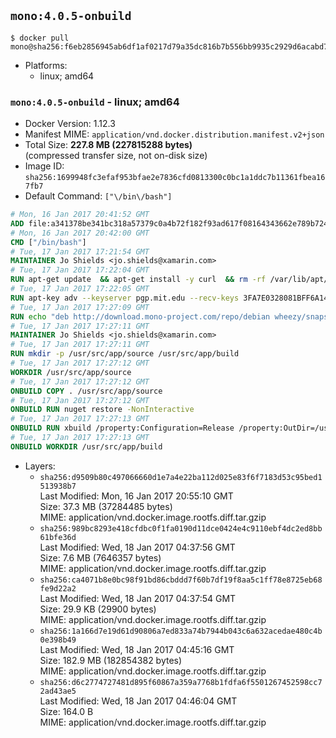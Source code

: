 ## `mono:4.0.5-onbuild`

```console
$ docker pull mono@sha256:f6eb2856945ab6df1af0217d79a35dc816b7b556bb9935c2929d6acabd7f105d
```

-	Platforms:
	-	linux; amd64

### `mono:4.0.5-onbuild` - linux; amd64

-	Docker Version: 1.12.3
-	Manifest MIME: `application/vnd.docker.distribution.manifest.v2+json`
-	Total Size: **227.8 MB (227815288 bytes)**  
	(compressed transfer size, not on-disk size)
-	Image ID: `sha256:1699948fc3efaf953bfae2e7836cfd0813300c0bc1a1ddc7b11361fbea167fb7`
-	Default Command: `["\/bin\/bash"]`

```dockerfile
# Mon, 16 Jan 2017 20:41:52 GMT
ADD file:a341378be341bc318a57379c0a4b72f182f93ad617f08164343662e789b7244b in / 
# Mon, 16 Jan 2017 20:42:00 GMT
CMD ["/bin/bash"]
# Tue, 17 Jan 2017 17:21:54 GMT
MAINTAINER Jo Shields <jo.shields@xamarin.com>
# Tue, 17 Jan 2017 17:22:04 GMT
RUN apt-get update 	&& apt-get install -y curl 	&& rm -rf /var/lib/apt/lists/*
# Tue, 17 Jan 2017 17:22:05 GMT
RUN apt-key adv --keyserver pgp.mit.edu --recv-keys 3FA7E0328081BFF6A14DA29AA6A19B38D3D831EF
# Tue, 17 Jan 2017 17:27:09 GMT
RUN echo "deb http://download.mono-project.com/repo/debian wheezy/snapshots/4.0.5.1 main" > /etc/apt/sources.list.d/mono-xamarin.list         && echo "deb http://download.mono-project.com/repo/debian 40-security main" >> /etc/apt/sources.list.d/mono-xamarin.list 	&& apt-get update 	&& apt-get install -y mono-devel ca-certificates-mono fsharp mono-vbnc nuget 	&& rm -rf /var/lib/apt/lists/*
# Tue, 17 Jan 2017 17:27:11 GMT
MAINTAINER Jo Shields <jo.shields@xamarin.com>
# Tue, 17 Jan 2017 17:27:11 GMT
RUN mkdir -p /usr/src/app/source /usr/src/app/build
# Tue, 17 Jan 2017 17:27:12 GMT
WORKDIR /usr/src/app/source
# Tue, 17 Jan 2017 17:27:12 GMT
ONBUILD COPY . /usr/src/app/source
# Tue, 17 Jan 2017 17:27:12 GMT
ONBUILD RUN nuget restore -NonInteractive
# Tue, 17 Jan 2017 17:27:13 GMT
ONBUILD RUN xbuild /property:Configuration=Release /property:OutDir=/usr/src/app/build/
# Tue, 17 Jan 2017 17:27:13 GMT
ONBUILD WORKDIR /usr/src/app/build
```

-	Layers:
	-	`sha256:d9509b80c497066660d1e7a4e22ba112d025e83f6f7183d53c95bed1513938b7`  
		Last Modified: Mon, 16 Jan 2017 20:55:10 GMT  
		Size: 37.3 MB (37284485 bytes)  
		MIME: application/vnd.docker.image.rootfs.diff.tar.gzip
	-	`sha256:989bc8293e418cfdbc0f1fa0190d11dce0424e4c9110ebf4dc2ed8bb61bfe36d`  
		Last Modified: Wed, 18 Jan 2017 04:37:56 GMT  
		Size: 7.6 MB (7646357 bytes)  
		MIME: application/vnd.docker.image.rootfs.diff.tar.gzip
	-	`sha256:ca4071b8e0bc98f91bd86cbddd7f60b7df19f8aa5c1ff78e8725eb68fe9d22a2`  
		Last Modified: Wed, 18 Jan 2017 04:37:54 GMT  
		Size: 29.9 KB (29900 bytes)  
		MIME: application/vnd.docker.image.rootfs.diff.tar.gzip
	-	`sha256:1a166d7e19d61d90806a7ed833a74b7944b043c6a632acedae480c4b0e398b49`  
		Last Modified: Wed, 18 Jan 2017 04:45:16 GMT  
		Size: 182.9 MB (182854382 bytes)  
		MIME: application/vnd.docker.image.rootfs.diff.tar.gzip
	-	`sha256:d6c2774727481d895f60867a359a7768b1fdfa6f5501267452598cc72ad43ae5`  
		Last Modified: Wed, 18 Jan 2017 04:46:04 GMT  
		Size: 164.0 B  
		MIME: application/vnd.docker.image.rootfs.diff.tar.gzip
